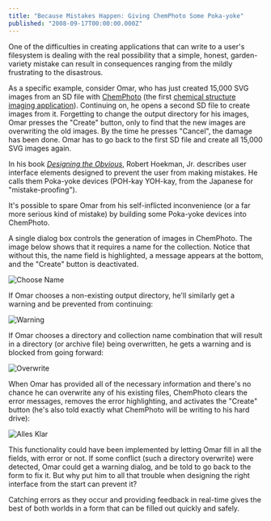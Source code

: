 ```yaml
---
title: "Because Mistakes Happen: Giving ChemPhoto Some Poka-yoke"
published: "2008-09-17T00:00:00.000Z"
---
```


One of the difficulties in creating applications that can write to a user's filesystem is dealing with the real possibility that a simple, honest, garden-variety mistake can result in consequences ranging from the mildly frustrating to the disastrous.

As a specific example, consider Omar, who has just created 15,000 SVG images from an SD file with [ChemPhoto](http://metamolecular.com/chemphoto) (the first [chemical structure imaging application](http://depth-first.com/articles/2008/09/08/smarter-cheminformatics-from-sd-file-to-image-collection-with-chemphoto)). Continuing on, he opens a second SD file to create images from it. Forgetting to change the output directory for his images, Omar presses the "Create" button, only to find that the new images are overwriting the old images. By the time he presses "Cancel", the damage has been done. Omar has to go back to the first SD file and create all 15,000 SVG images again.

In his book *[Designing the Obvious](http://rhjr.net/dto/)*, Robert Hoekman, Jr. describes user interface elements designed to prevent the user from making mistakes. He calls them Poka-yoke devices (POH-kay YOH-kay, from the Japanese for "mistake-proofing").

It's possible to spare Omar from his self-inflicted inconvenience (or a far more serious kind of mistake) by building some Poka-yoke devices into ChemPhoto.

A single dialog box controls the generation of images in ChemPhoto. The image below shows that it requires a name for the collection. Notice that without this, the name field is highlighted, a message appears at the bottom, and the "Create" button is deactivated.

![Choose Name](/images/posts/20080917/choose_name_full.png "Choose Name")

If Omar chooses a non-existing output directory, he'll similarly get a warning and be prevented from continuing:

![Warning](/images/posts/20080917/warning_directory_full.png "Warning")

If Omar chooses a directory and collection name combination that will result in a directory (or archive file) being overwritten, he gets a warning and is blocked from going forward:

![Overwrite](/images/posts/20080917/warning_overwrite_full.png "Overwrite")

When Omar has provided all of the necessary information and there's no chance he can overwrite any of his existing files, ChemPhoto clears the error messages, removes the error highlighting, and activates the "Create" button (he's also told exactly what ChemPhoto will be writing to his hard drive):

![Alles Klar](/images/posts/20080917/alles_klar_full.png "Alles Klar")

This functionality could have been implemented by letting Omar fill in all the fields, with error or not. If some conflict (such a directory overwrite) were detected, Omar could get a warning dialog, and be told to go back to the form to fix it. But why put him to all that trouble when designing the right interface from the start can prevent it?

Catching errors as they occur and providing feedback in real-time gives the best of both worlds in a form that can be filled out quickly and safely.


